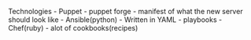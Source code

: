 Technologies
    - Puppet
        - puppet forge
        - manifest of what the new server should look like
    - Ansible(python)
        - Written in YAML
        - playbooks
    - Chef(ruby)
        - alot of cookbooks(recipes)
